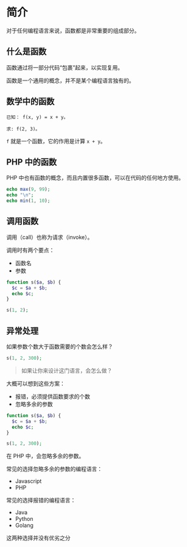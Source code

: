# 简介

对于任何编程语言来说，函数都是非常重要的组成部分。

## 什么是函数

函数通过将一部分代码“包裹”起来，以实现复用。

函数是一个通用的概念，并不是某个编程语言独有的。

## 数学中的函数

```
已知： f(x, y) = x + y。

求: f(2, 3)。
```

`f` 就是一个函数，它的作用是计算 `x + y`。

## PHP 中的函数

PHP 中也有函数的概念，而且内置很多函数，可以在代码的任何地方使用。

<div class="run"></div>

```php
echo max(9, 99);
echo "\n";
echo min(1, 10);
```

## 调用函数

调用（call）也称为请求（invoke）。

调用时有两个要点：

- 函数名
- 参数

<div class="run"></div>

```php
function s($a, $b) {
  $c = $a + $b;
  echo $c;
}

s(1, 2);
```

## 异常处理

如果参数个数大于函数需要的个数会怎么样？

```php
s(1, 2, 300);
```

> 如果让你来设计这门语言，会怎么做？

大概可以想到这些方案：

- 报错，必须提供函数要求的个数
- 忽略多余的参数

<div class="run"></div>

```php
function s($a, $b) {
  $c = $a + $b;
  echo $c;
}

s(1, 2, 300);
```

在 PHP 中，会忽略多余的参数。

常见的选择忽略多余的参数的编程语言：

- Javascript
- PHP

常见的选择报错的编程语言：

- Java
- Python
- Golang

<div class="banner">这两种选择并没有优劣之分</div>
